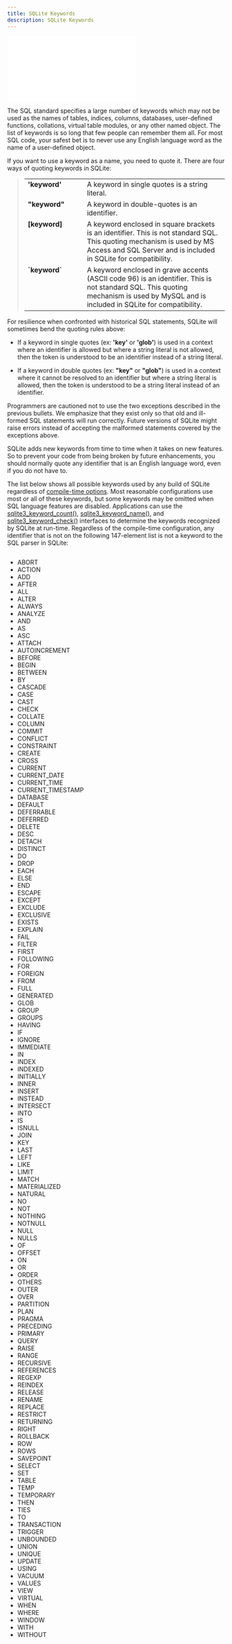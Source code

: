 ```yaml
---
title: SQLite Keywords
description: SQLite Keywords
---
```

!['script.js'](/public/docs/sqlite/script.js)






<p>The SQL standard specifies a large number of keywords which may not
be used as the names of tables, indices, columns, databases, user-defined
functions, collations, virtual table modules, or any other named object.
The list of keywords is so long that few people can remember them all.
For most SQL code, your safest bet is to never use any English language
word as the name of a user-defined object.</p>

<p>If you want to use a keyword as a name, you need to quote it. There
are four ways of quoting keywords in SQLite:</p>

<p>
</p><blockquote>
<table>
<tr>	<td valign="top"><b>'keyword'</b></td><td width="20"></td>
	<td>A keyword in single quotes is a string literal.</td></tr>

<tr>	<td valign="top"><b>"keyword"</b></td><td></td>
	<td>A keyword in double-quotes is an identifier.</td></tr>

<tr>	<td valign="top"><b>&#91;keyword&#93;</b></td><td></td>
	<td>A keyword enclosed in square brackets is 
        an identifier.  This is not standard SQL.  This quoting mechanism
        is used by MS Access and SQL Server and is included in SQLite for
        compatibility.</td></tr>

<tr>	<td valign="top"><b>&#96;keyword&#96;</b></td><td></td>
	<td>A keyword enclosed in grave accents (ASCII code 96) is 
        an identifier.  This is not standard SQL.  This quoting mechanism
        is used by MySQL and is included in SQLite for
        compatibility.</td></tr>
</table>
</blockquote>


<p>For resilience when confronted with historical SQL statements, SQLite
will sometimes bend the quoting rules above:</p>

<ul>
<li><p>If a keyword in single
quotes (ex: <b>'key'</b> or <b>'glob'</b>) is used in a context where
an identifier is allowed but where a string literal is not allowed, then
the token is understood to be an identifier instead of a string literal.
</p></li>

<li><p>If a keyword in double
quotes (ex: <b>"key"</b> or <b>"glob"</b>) is used in a context where
it cannot be resolved to an identifier but where a string literal
is allowed, then the token is understood to be a string literal instead
of an identifier.</p></li>
</ul>

<p>Programmers are cautioned not to use the two exceptions described in
the previous bullets. We emphasize that they exist only so that old
and ill-formed SQL statements will run correctly. Future versions of
SQLite might raise errors instead of accepting the malformed
statements covered by the exceptions above.</p>

<p>
SQLite adds new keywords from time to time when it takes on new features.
So to prevent your code from being broken by future enhancements, you should
normally quote any identifier that is an English language word, even if
you do not have to.
</p>

<p>
The list below shows all possible keywords used by any build of
SQLite regardless of <a href="https://www.sqlite.org/compile.html" target="_blank">compile-time options</a>. 
Most reasonable configurations use most or all of these keywords,
but some keywords may be omitted when SQL language features are
disabled.
Applications can use the
<a href="https://www.sqlite.org/c3ref/keyword_check.html" target="_blank">sqlite3_keyword_count()</a>, <a href="https://www.sqlite.org/c3ref/keyword_check.html" target="_blank">sqlite3_keyword_name()</a>, and
<a href="https://www.sqlite.org/c3ref/keyword_check.html" target="_blank">sqlite3_keyword_check()</a> interfaces to determine the keywords
recognized by SQLite at run-time.
Regardless of the compile-time configuration, any identifier that is not on
the following 147-element list is not a keyword to the SQL parser in SQLite:
</p>

<div class="columns" >
<ul style="padding-top:0;">
<li>ABORT</li>
<li>ACTION</li>
<li>ADD</li>
<li>AFTER</li>
<li>ALL</li>
<li>ALTER</li>
<li>ALWAYS</li>
<li>ANALYZE</li>
<li>AND</li>
<li>AS</li>
<li>ASC</li>
<li>ATTACH</li>
<li>AUTOINCREMENT</li>
<li>BEFORE</li>
<li>BEGIN</li>
<li>BETWEEN</li>
<li>BY</li>
<li>CASCADE</li>
<li>CASE</li>
<li>CAST</li>
<li>CHECK</li>
<li>COLLATE</li>
<li>COLUMN</li>
<li>COMMIT</li>
<li>CONFLICT</li>
<li>CONSTRAINT</li>
<li>CREATE</li>
<li>CROSS</li>
<li>CURRENT</li>
<li>CURRENT_DATE</li>
<li>CURRENT_TIME</li>
<li>CURRENT_TIMESTAMP</li>
<li>DATABASE</li>
<li>DEFAULT</li>
<li>DEFERRABLE</li>
<li>DEFERRED</li>
<li>DELETE</li>
<li>DESC</li>
<li>DETACH</li>
<li>DISTINCT</li>
<li>DO</li>
<li>DROP</li>
<li>EACH</li>
<li>ELSE</li>
<li>END</li>
<li>ESCAPE</li>
<li>EXCEPT</li>
<li>EXCLUDE</li>
<li>EXCLUSIVE</li>
<li>EXISTS</li>
<li>EXPLAIN</li>
<li>FAIL</li>
<li>FILTER</li>
<li>FIRST</li>
<li>FOLLOWING</li>
<li>FOR</li>
<li>FOREIGN</li>
<li>FROM</li>
<li>FULL</li>
<li>GENERATED</li>
<li>GLOB</li>
<li>GROUP</li>
<li>GROUPS</li>
<li>HAVING</li>
<li>IF</li>
<li>IGNORE</li>
<li>IMMEDIATE</li>
<li>IN</li>
<li>INDEX</li>
<li>INDEXED</li>
<li>INITIALLY</li>
<li>INNER</li>
<li>INSERT</li>
<li>INSTEAD</li>
<li>INTERSECT</li>
<li>INTO</li>
<li>IS</li>
<li>ISNULL</li>
<li>JOIN</li>
<li>KEY</li>
<li>LAST</li>
<li>LEFT</li>
<li>LIKE</li>
<li>LIMIT</li>
<li>MATCH</li>
<li>MATERIALIZED</li>
<li>NATURAL</li>
<li>NO</li>
<li>NOT</li>
<li>NOTHING</li>
<li>NOTNULL</li>
<li>NULL</li>
<li>NULLS</li>
<li>OF</li>
<li>OFFSET</li>
<li>ON</li>
<li>OR</li>
<li>ORDER</li>
<li>OTHERS</li>
<li>OUTER</li>
<li>OVER</li>
<li>PARTITION</li>
<li>PLAN</li>
<li>PRAGMA</li>
<li>PRECEDING</li>
<li>PRIMARY</li>
<li>QUERY</li>
<li>RAISE</li>
<li>RANGE</li>
<li>RECURSIVE</li>
<li>REFERENCES</li>
<li>REGEXP</li>
<li>REINDEX</li>
<li>RELEASE</li>
<li>RENAME</li>
<li>REPLACE</li>
<li>RESTRICT</li>
<li>RETURNING</li>
<li>RIGHT</li>
<li>ROLLBACK</li>
<li>ROW</li>
<li>ROWS</li>
<li>SAVEPOINT</li>
<li>SELECT</li>
<li>SET</li>
<li>TABLE</li>
<li>TEMP</li>
<li>TEMPORARY</li>
<li>THEN</li>
<li>TIES</li>
<li>TO</li>
<li>TRANSACTION</li>
<li>TRIGGER</li>
<li>UNBOUNDED</li>
<li>UNION</li>
<li>UNIQUE</li>
<li>UPDATE</li>
<li>USING</li>
<li>VACUUM</li>
<li>VALUES</li>
<li>VIEW</li>
<li>VIRTUAL</li>
<li>WHEN</li>
<li>WHERE</li>
<li>WINDOW</li>
<li>WITH</li>
<li>WITHOUT</li>
</ul></div>

</ul></div>

